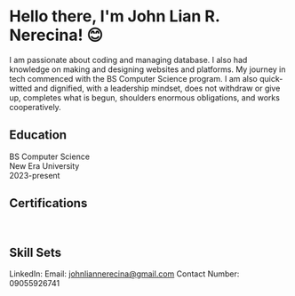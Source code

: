 <h1> Hello there, I'm John Lian R. Nerecina! 😊  </h1>
I am passionate about coding and managing database. I also had knowledge on making and designing websites and platforms. My journey in tech commenced with the BS Computer Science program.
I am also quick-witted and dignified, with a leadership mindset, does not withdraw or give up, completes what is begun, shoulders enormous obligations, and works cooperatively.

<h2> Education</h2>
<p> </p> BS Computer Science
<br> New Era University
<br> 2023-present

<h2>Certifications</h2>
<a href= ""> <a/>

<br><h2>Skill Sets</h2>
LinkedIn: 
Email: johnliannerecina@gmail.com
Contact Number: 09055926741
